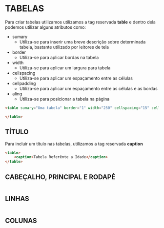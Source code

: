 # TABELAS

Para criar tabelas utilizamos utilizamos a tag reservada **table** e dentro dela podemos utilizar alguns atributos como:

* sumary
  * Utiliza-se para inserir uma breve descrição sobre determinada tabela, bastante utilizado por leitores de tela
* border
  * Utiliza-se para aplicar bordas na tabela
* width
  * Utiliza-se para aplicar um largura para tabela
* cellspacing
  * Utiliza-se para aplicar um espaçamento entre as células
* cellpadding
  * Utiliza-se para aplicar um espaçamento entre as células e as bordas
* aling
  * Utiliza-se para posicionar a tabela na página

```html
<table sumary="Uma tabela" border="1" width="250" cellspacing="15" cellpadding="25" align="center">

</table>
```

## TÍTULO

Para incluir um título nas tabelas, utilizamos a tag reservada **caption**

```html
<table>
    <caption>Tabela Referênte a Idade</caption>
</table>    
```

## CABEÇALHO, PRINCIPAL E RODAPÉ



```html

```

## LINHAS



```html

```

## COLUNAS



```html

```